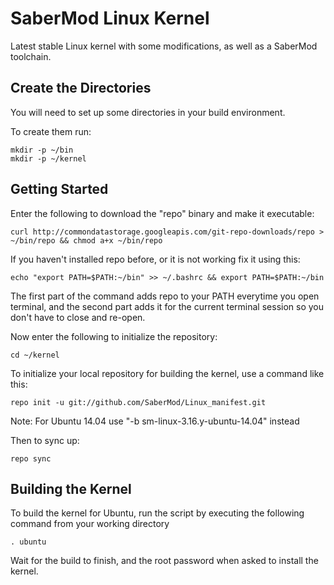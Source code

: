 SaberMod Linux Kernel 
=====================
Latest stable Linux kernel with some modifications, as well as a SaberMod toolchain.

Create the Directories
----------------------

You will need to set up some directories in your build environment.

To create them run:

    mkdir -p ~/bin
    mkdir -p ~/kernel


Getting Started
---------------

Enter the following to download the "repo" binary and make it executable:

    curl http://commondatastorage.googleapis.com/git-repo-downloads/repo > ~/bin/repo && chmod a+x ~/bin/repo
    
If you haven't installed repo before, or it is not working fix it using this:

    echo "export PATH=$PATH:~/bin" >> ~/.bashrc && export PATH=$PATH:~/bin
    
The first part of the command adds repo to your PATH everytime you open terminal, and the second part adds it for the current terminal session so you don't have to close and re-open.

Now enter the following to initialize the repository:

    cd ~/kernel


To initialize your local repository for building the kernel, use a command like this:

    repo init -u git://github.com/SaberMod/Linux_manifest.git
    
Note:  For Ubuntu 14.04 use "-b sm-linux-3.16.y-ubuntu-14.04" instead

Then to sync up:

    repo sync 


Building the Kernel
--------------------

To build the kernel for Ubuntu, run the script by executing the following command from your working directory

    . ubuntu

Wait for the build to finish, and the root password when asked to install the kernel.
